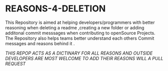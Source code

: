 # REASONS-4-DELETION

This Repository is aimed at helping developers/programmers with better reasoning when deleting a readme ,creating a new folder or adding additonal commit messsages when contributing to openSource Projects.
The Repository also helps teams better understand each others Commit messages and reasons behind it . 

*THIS REPOP ACTS AS A DICTINARY FOR ALL REASONS AND OUTSIDE DEVELOPERS ARE MOST WELCOME TO ADD THEIR REASONS WILL A PULL REQUEST*


